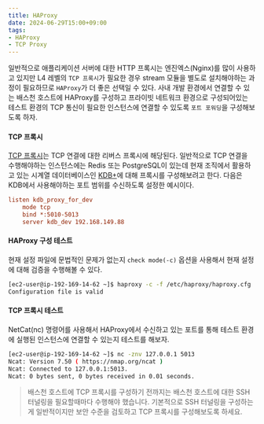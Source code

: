 ```yaml
---
title: HAProxy
date: 2024-06-29T15:00+09:00
tags:
- HAProxy
- TCP Proxy
---
```


일반적으로 애플리케이션 서버에 대한 HTTP 프록시는 엔진엑스(Nginx)를 많이 사용하고 있지만 L4 레벨의 `TCP 프록시`가 필요한 경우 stream 모듈을 별도로 설치해야하는 과정이 필요하므로 `HAProxy`가 더 좋은 선택일 수 있다. 사내 개발 환경에서 연결할 수 있는 배스천 호스트에 HAProxy를 구성하고 프라이빗 네트워크 환경으로 구성되어있는 테스트 환경의 TCP 통신이 필요한 인스턴스에 연결할 수 있도록 `포트 포워딩`을 구성해보도록 하자.

#### TCP 프록시

[TCP 프록시](https://www.haproxy.com/documentation/haproxy-configuration-tutorials/load-balancing/tcp/)는 TCP 연결에 대한 리버스 프록시에 해당된다. 일반적으로 TCP 연결을 수행해야하는 인스턴스에는 Redis 또는 PostgreSQL이 있는데 현재 조직에서 활용하고 있는 시계열 데이터베이스인 [KDB+](https://kx.com/products/kdb/)에 대해 프록시를 구성해보려고 한다. 다음은 KDB에서 사용해야하는 포트 범위를 수신하도록 설정한 예시이다.

```cfg haproxy.cfg
listen kdb_proxy_for_dev
    mode tcp
    bind *:5010-5013
    server kdb_dev 192.168.149.88
```

#### HAProxy 구성 테스트

현재 설정 파일에 문법적인 문제가 없는지 `check mode(-c)` 옵션을 사용해서 현재 설정에 대해 검증을 수행해볼 수 있다.

```sh
[ec2-user@ip-192-169-14-62 ~]$ haproxy -c -f /etc/haproxy/haproxy.cfg
Configuration file is valid
```

#### TCP 프록시 테스트

NetCat(nc) 명령어를 사용해서 HAProxy에서 수신하고 있는 포트를 통해 테스트 환경에 실행된 인스턴스에 연결할 수 있는지 테스트를 해보자.

```sh
[ec2-user@ip-192-169-14-62 ~]$ nc -znv 127.0.0.1 5013
Ncat: Version 7.50 ( https://nmap.org/ncat )
Ncat: Connected to 127.0.0.1:5013.
Ncat: 0 bytes sent, 0 bytes received in 0.01 seconds.
```

> 배스천 호스트에 TCP 프록시를 구성하기 전까지는 배스천 호스트에 대한 SSH 터널링을 필요할때마다 수행해야 했습니다.
> 기본적으로 SSH 터널링을 구성하는게 일반적이지만 보안 수준을 검토하고 TCP 프록시를 구성해보도록 하세요.